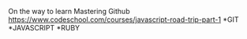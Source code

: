 On the way to learn Mastering Github
https://www.codeschool.com/courses/javascript-road-trip-part-1
*GIT
*JAVASCRIPT
*RUBY
